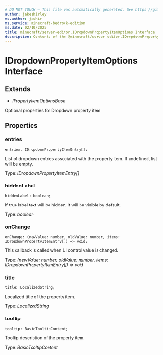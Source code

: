 ```yaml
---
# DO NOT TOUCH — This file was automatically generated. See https://github.com/mojang/minecraftapidocsgenerator to modify descriptions, examples, etc.
author: jakeshirley
ms.author: jashir
ms.service: minecraft-bedrock-edition
ms.date: 02/10/2025
title: minecraft/server-editor.IDropdownPropertyItemOptions Interface
description: Contents of the @minecraft/server-editor.IDropdownPropertyItemOptions class.
---
```

# IDropdownPropertyItemOptions Interface

## Extends
- *IPropertyItemOptionsBase*

Optional properties for Dropdown property item

## Properties

### **entries**
`entries: IDropdownPropertyItemEntry[];`

List of dropdown entries associated with the property item. If undefined, list will be empty.

Type: *IDropdownPropertyItemEntry[]*

### **hiddenLabel**
`hiddenLabel: boolean;`

If true label text will be hidden. It will be visible by default.

Type: *boolean*

### **onChange**
`onChange: (newValue: number, oldValue: number, items: IDropdownPropertyItemEntry[]) => void;`

This callback is called when UI control value is changed.

Type: *(newValue: number, oldValue: number, items: IDropdownPropertyItemEntry[]) => void*

### **title**
`title: LocalizedString;`

Localized title of the property item.

Type: *LocalizedString*

### **tooltip**
`tooltip: BasicTooltipContent;`

Tooltip description of the property item.

Type: *BasicTooltipContent*
